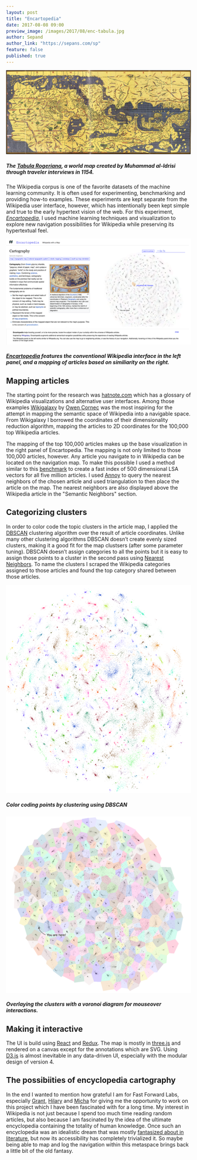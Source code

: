 ```yaml
---
layout: post
title: "Encartopedia"
date: 2017-08-08 09:00
preview_image: /images/2017/08/enc-tabula.jpg
author: Sepand
author_link: "https://sepans.com/sp"
feature: false
published: true
---
```


![Tabula Rogeriana](/images/2017/08/enc-tabula.jpg)

##### The [Tabula Rogeriana](https://en.wikipedia.org/wiki/Tabula_Rogeriana), a world map created by Muhammad al-Idrisi through traveler interviews in 1154.

The Wikipedia corpus is one of the favorite datasets of the machine learning community. It is often used for experimenting, benchmarking and providing how-to examples. These experiments are kept separate from the Wikipedia user interface, however, which has intentionally been kept simple and true to the early hypertext vision of the web. For this experiment, [_Encartopedia_](http://encartopedia.dev.fastforwardlabs.com), I used machine learning techniques and visualization to explore new navigation possibilities for Wikipedia while preserving its hypertextual feel.

![Encartopedia](/images/2017/08/enc-ui.png)

##### [Encartopedia](http://encartopedia.dev.fastforwardlabs.com) features the conventional Wikipedia interface in the left panel, and a mapping of articles based on similiarity on the right.

## Mapping articles

The starting point for the research was [hatnote.com](http://seealso.hatnote.com/) which has a glossary of Wikipedia visualizations and alternative user interfaces. Among those examples [Wikigalaxy](http://wiki.polyfra.me/) by [Owen Cornec](http://byowen.com/) was the most inspiring for the attempt in mapping the semantic space of Wikipedia into a navigable space. From Wikigalaxy I borrowed the coordinates of their dimensionality reduction algorithm, mapping the articles to 2D coordinates for the 100,000 top Wikipedia articles.

The mapping of the top 100,000 articles makes up the base visualization in the right panel of Encartopedia. The mapping is not only limited to those 100,000 articles, however. Any article you navigate to in Wikipedia can be located on the navigation map. To make this possible I used a method similar to this [benchmark](https://rare-technologies.com/performance-shootout-of-nearest-neighbours-contestants/) to create a fast index of 500 dimensional LSA vectors for all five million articles. I used [Annoy](https://github.com/spotify/annoy) to query the nearest neighbors of the chosen article and used triangulation to then place the article on the map. The nearest neighbors are also displayed above the Wikipedia article in the "Semantic Neighbors" section.

## Categorizing clusters

In order to color code the topic clusters in the article map, I applied the [DBSCAN](http://scikit-learn.org/stable/modules/generated/sklearn.cluster.DBSCAN.html) clustering algorithm over the result of article coordinates. Unlike many other clustering algorithms DBSCAN doesn’t create evenly sized clusters, making it a good fit for the map clustsers (after some parameter tuning). DBSCAN doesn’t assign categories to all the points but it is easy to assign those points to a cluster in the second pass using [Nearest Neighbors](http://scikit-learn.org/stable/modules/neighbors.html). To name the clusters I scraped the Wikipedia categories assigned to those articles and found the top category shared between those articles.

![Coloring the map](/images/2017/08/enc-color.png)

##### Color coding points by clustering using DBSCAN

![Voronoi overlay of the map](/images/2017/08/enc-voro.png)

##### Overlaying the clusters with a voronoi diagram for mouseover interactions.

## Making it interactive

The UI is build using [React](https://facebook.github.io/react/) and [Redux](http://redux.js.org/). The map is mostly in [three.js](https://threejs.org/) and rendered on a canvas except for the annotations which are SVG. Using [D3.js](https://d3js.org/) is almost inevitable in any data-driven UI, especially with the modular design of version 4. 

## The possibiities of encyclopedia cartography

In the end I wanted to mention how grateful I am for Fast Forward Labs, especially [Grant](https://twitter.com/GrantCuster), [Hilary](https://twitter.com/hmason) and [Micha](https://github.com/mynameisfiber) for giving me the opportunity to work on this project which I have been fascinated with for a long time. My interest in Wikipedia is not just because I spend too much time reading random articles, but also because I am fascinated by the idea of the ultimate encyclopedia containing the totality of human knowledge. Once such an encyclopedia was an idealistic dream that was mostly [fantasized about in literature](https://www.pastemagazine.com/blogs/lists/2014/03/10-of-the-weirdest-mostly-fictional-encyclopedias.html), but now its accessibility has completely trivialized it. So maybe being able to map and log the navigation within this metaspace brings back a little bit of the old fantasy.

